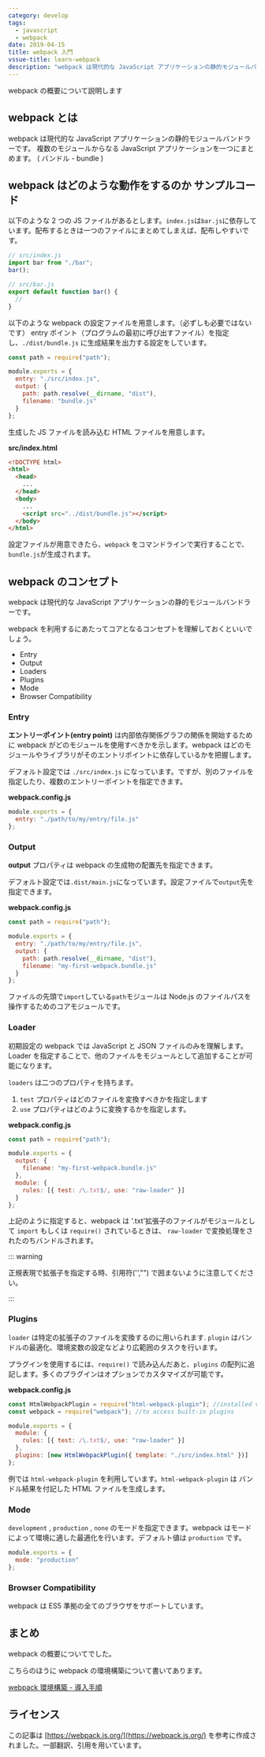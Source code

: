 ```yaml
---
category: develop
tags:
  - javascript
  - webpack
date: 2019-04-15
title: webpack 入門
vssue-title: learn-webpack
description: "webpack は現代的な JavaScript アプリケーションの静的モジュールバンドラーです。複数のモジュールからなる JavaScript アプリケーションを一つにまとめます。 webpack の概要について説明します"
---
```


webpack の概要について説明します

<!-- more -->

## webpack とは

webpack は現代的な JavaScript アプリケーションの静的モジュールバンドラーです。
複数のモジュールからなる JavaScript アプリケーションを一つにまとめます。 ( バンドル - bundle )

## webpack はどのような動作をするのか サンプルコード

以下のような 2 つの JS ファイルがあるとします。`index.js`は`bar.js`に依存しています。配布するときは一つのファイルにまとめてしまえば、配布しやすいです。

```js
// src/index.js
import bar from "./bar";
bar();
```

```js
// src/bar.js
export default function bar() {
  //
}
```

以下のような webpack の設定ファイルを用意します。（必ずしも必要ではないです）
entry ポイント（プログラムの最初に呼び出すファイル）を指定し、`./dist/bundle.js` に生成結果を出力する設定をしています。

```js
const path = require("path");

module.exports = {
  entry: "./src/index.js",
  output: {
    path: path.resolve(__dirname, "dist"),
    filename: "bundle.js"
  }
};
```

生成した JS ファイルを読み込む HTML ファイルを用意します。

**src/index.html**

```html
<!DOCTYPE html>
<html>
  <head>
    ...
  </head>
  <body>
    ...
    <script src="../dist/bundle.js"></script>
  </body>
</html>
```

設定ファイルが用意できたら、`webpack` をコマンドラインで実行することで、`bundle.js`が生成されます。

## webpack のコンセプト

webpack は現代的な JavaScript アプリケーションの静的モジュールバンドラーです。

webpack を利用するにあたってコアとなるコンセプトを理解しておくといいでしょう。

- Entry
- Output
- Loaders
- Plugins
- Mode
- Browser Compatibility

### Entry

**エントリーポイント(entry point)** は内部依存関係グラフの関係を開始するために webpack がどのモジュールを使用すべきかを示します。webpack はどのモジュールやライブラリがそのエントリポイントに依存しているかを把握します。

デフォルト設定では `./src/index.js` になっています。ですが、別のファイルを指定したり、複数のエントリーポイントを指定できます。

**webpack.config.js**

```js
module.exports = {
  entry: "./path/to/my/entry/file.js"
};
```

### Output

**output** プロパティは webpack の生成物の配置先を指定できます。

デフォルト設定では`.dist/main.js`になっています。設定ファイルで`output`先を指定できます。

**webpack.config.js**

```js
const path = require("path");

module.exports = {
  entry: "./path/to/my/entry/file.js",
  output: {
    path: path.resolve(__dirname, "dist"),
    filename: "my-first-webpack.bundle.js"
  }
};
```

ファイルの先頭で`import`している`path`モジュールは Node.js のファイルパスを操作するためのコアモジュールです。

### Loader

初期設定の webpack では JavaScript と JSON ファイルのみを理解します。Loader を指定することで、他のファイルをモジュールとして追加することが可能になります。

`loaders` は二つのプロパティを持ちます。

1. `test` プロパティはどのファイルを変換すべきかを指定します
2. `use` プロパティはどのように変換するかを指定します。

**webpack.config.js**

```js
const path = require("path");

module.exports = {
  output: {
    filename: "my-first-webpack.bundle.js"
  },
  module: {
    rules: [{ test: /\.txt$/, use: "raw-loader" }]
  }
};
```

上記のように指定すると、webpack は '.txt'拡張子のファイルがモジュールとして `import` もしくは `require()` されているときは、 `raw-loader` で変換処理をされたのちバンドルされます。

::: warning

正規表現で拡張子を指定する時、引用符('',"") で囲まないように注意してください。

:::

### Plugins

`loader` は特定の拡張子のファイルを変換するのに用いられます.
`plugin` はバンドルの最適化、環境変数の設定などより広範囲のタスクを行います。

プラグインを使用するには、`require()` で読み込んだあと、`plugins` の配列に追記します。多くのプラグインはオプションでカスタマイズが可能です。

**webpack.config.js**

```js
const HtmlWebpackPlugin = require("html-webpack-plugin"); //installed via npm
const webpack = require("webpack"); //to access built-in plugins

module.exports = {
  module: {
    rules: [{ test: /\.txt$/, use: "raw-loader" }]
  },
  plugins: [new HtmlWebpackPlugin({ template: "./src/index.html" })]
};
```

例では `html-webpack-plugin` を利用しています。`html-webpack-plugin` は バンドル結果を付記した HTML ファイルを生成します。

### Mode

`development` , `production` , `none` のモードを指定できます。webpack はモードによって環境に適した最適化を行います。デフォルト値は `production` です。

```js
module.exports = {
  mode: "production"
};
```

### Browser Compatibility

webpack は ES5 準拠の全てのブラウザをサポートしています。

## まとめ

webpack の概要についてでした。

こちらのほうに webpack の環境構築について書いてあります。

[webpack 環境構築 - 導入手順](../2019-04-15--create-webpack-environment/create-webpack-environment.md)

## ライセンス

この記事は [https://webpack.js.org/](https://webpack.js.org/) を参考に作成されました。一部翻訳、引用を用いています。
